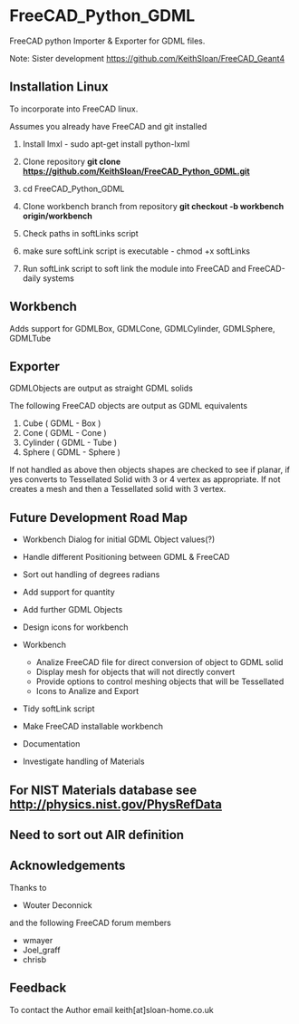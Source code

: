 # FreeCAD_Python_GDML

FreeCAD python Importer & Exporter for GDML files.

Note: Sister development https://github.com/KeithSloan/FreeCAD_Geant4

## Installation Linux

To incorporate into FreeCAD linux.

Assumes you already have FreeCAD and git installed

1) Install lmxl - sudo apt-get install python-lxml

2) Clone repository **git clone https://github.com/KeithSloan/FreeCAD_Python_GDML.git**

3) cd FreeCAD_Python_GDML

4) Clone workbench branch from repository **git checkout -b workbench origin/workbench**

5) Check paths in softLinks script

6) make sure softLink script is executable - chmod +x softLinks

7) Run softLink script to soft link the module into FreeCAD and FreeCAD-daily systems
   
## Workbench

Adds support for GDMLBox, GDMLCone, GDMLCylinder, GDMLSphere, GDMLTube

## Exporter

GDMLObjects are output as straight GDML solids

The following FreeCAD objects are output as GDML equivalents

1) Cube     ( GDML - Box )
2) Cone     ( GDML - Cone )
3) Cylinder ( GDML - Tube )
4) Sphere   ( GDML - Sphere )

If not handled as above then objects shapes are checked  to see if planar,
if yes converts to Tessellated Solid with 3 or 4 vertex as appropriate.
If not creates a mesh and then a Tessellated solid with 3 vertex. 
 
## Future Development Road Map

  * Workbench Dialog for initial GDML Object values(?)
  * Handle different Positioning between GDML & FreeCAD
  * Sort out handling of degrees radians
  * Add support for quantity
  * Add further GDML Objects
  * Design icons for workbench

* Workbench
  * Analize FreeCAD file for direct conversion of object to GDML solid
  * Display mesh for objects that will not directly convert
  * Provide options to control meshing objects that will be Tessellated
  * Icons to Analize and Export
* Tidy softLink script
* Make FreeCAD installable workbench 
* Documentation
* Investigate handling of Materials

## For NIST Materials database see http://physics.nist.gov/PhysRefData

## Need to sort out AIR definition

## Acknowledgements

Thanks to

* Wouter Deconnick

and the following FreeCAD forum members

* wmayer
* Joel_graff
* chrisb

## Feedback

To contact the Author email keith[at]sloan-home.co.uk

